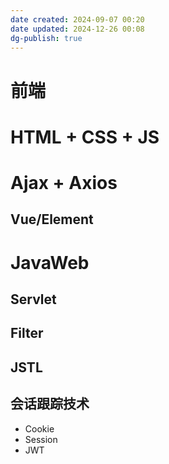 ```yaml
---
date created: 2024-09-07 00:20
date updated: 2024-12-26 00:08
dg-publish: true
---
```


# 前端

# HTML + CSS + JS

# Ajax + Axios

## Vue/Element

# JavaWeb

## Servlet

## Filter

## JSTL

## 会话跟踪技术

- Cookie
- Session
- JWT
